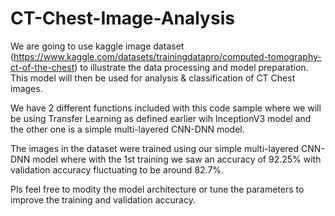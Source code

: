 # CT-Chest-Image-Analysis
We are going to use kaggle image dataset (https://www.kaggle.com/datasets/trainingdatapro/computed-tomography-ct-of-the-chest) to illustrate the data processing and model preparation. This model will then be used for analysis &amp; classification of CT Chest images.

We have 2 different functions included with this code sample where we will be using Transfer Learning as defined earlier wih InceptionV3 model and the other one is a simple multi-layered CNN-DNN model. 

The images in the dataset were trained using our simple multi-layered CNN-DNN model where with the 1st training we saw an accuracy of 92.25% with validation accuracy fluctuating to be around 82.7%.

Pls feel free to modity the model architecture or tune the parameters to improve the training and validation accuracy.
